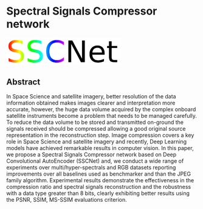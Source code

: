 # Spectral Signals Compressor network
<img src="./sscnet.png" width="60%">

## Abstract
In Space Science and satellite imagery, better resolution of the data information obtained makes images clearer and interpretation more accurate, however, the huge data volume acquired by the complex onboard satellite instruments become a problem that needs to be managed carefully. To reduce the data volume to be stored and transmitted on-ground the signals received should be compressed allowing a good original source representation in the reconstruction step.
Image compression covers a key role in Space Science and satellite imagery and recently, Deep Learning models have achieved remarkable results in computer vision.
In this paper, we propose a Spectral Signals Compressor network based on Deep Convolutional AutoEncoder (SSCNet) and, we conduct a wide range of experiments over multi/hyper-spectrals and RGB datasets reporting improvements over all baselines used as benchmarker and than the JPEG family algorithm.
Experimental results demonstrate the effectiveness in the compression ratio and spectral signals reconstruction and the robustness with a data type greater than 8 bits, clearly exhibiting better results using the PSNR, SSIM, MS-SSIM evaluations criterion.
